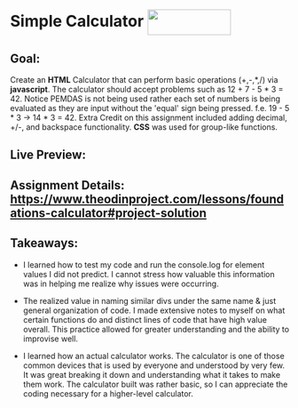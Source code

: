 # Simple Calculator <img src ="https://ccweb.imgix.net/https%3A%2F%2Fwww.classcentral.com%2Fimages%2Flogos%2Fproviders%2Fthe-odin-project-hz.png?auto=format&ixlib=php-4.1.0&s=feaa8845dc8a3dee609e492cdd0759d8" align = "center" width ="150" height = "46">

## Goal:

Create an **HTML** Calculator that can perform basic operations (+,-,*,/) via **javascript**. The calculator should accept problems such as 12 + 7 - 5 * 3 = 42. Notice PEMDAS is not being used rather each set of numbers is being evaluated as they are input without the 'equal' sign being pressed. f.e. 19 - 5 * 3 -> 14 * 3 = 42. Extra Credit on this assignment included adding decimal, +/-, and backspace functionality. **CSS** was used for group-like functions.

## Live Preview: 

## Assignment Details: https://www.theodinproject.com/lessons/foundations-calculator#project-solution

## Takeaways:

* I learned how to test my code and run the console.log for element values I did not predict. I cannot stress how valuable this information was in helping me realize why issues were occurring.

* The realized value in naming similar divs under the same name & just general organization of code. I made extensive notes to myself on what certain functions do and distinct lines of code that have high value overall. This practice allowed for greater understanding and the ability to improvise well. 

* I learned how an actual calculator works. The calculator is one of those common devices that is used by everyone and understood by very few. It was great breaking it down and understanding what it takes to make them work. The calculator built was rather basic, so I can appreciate the coding necessary for a higher-level calculator.
